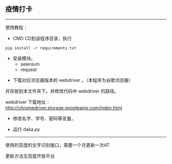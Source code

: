 疫情打卡  
---
---
使用教程：
 - CMD CD到该程序目录，执行 

  ```
  pip install -r requirements.txt
  ```

* 安装模块。
  * selenium 
  * request 

 - 下载对应浏览器版本的 webdriver 。（本程序为谷歌浏览器）
 
并存放到本文件夹下。并修改代码中 webdriver 的路径。
 
 webdriver 下载地址：http://chromedriver.storage.googleapis.com/index.html
 
 - 修改名字、学号、密码等变量。

 - 运行 daka.py 

---

使用的百度的文字识别接口，需要一个月更新一次AT

更新方法见百度开放平台




